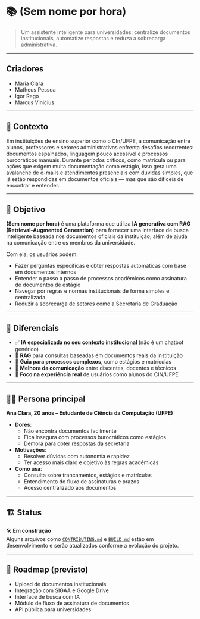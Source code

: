 # 📚 (Sem nome por hora)

> Um assistente inteligente para universidades: centralize documentos institucionais, automatize respostas e reduza a sobrecarga administrativa.
---
## Criadores
- Maria Clara
- Matheus Pessoa
- Igor Rego
- Marcus Vinicius
---

## 🧠 Contexto

Em instituições de ensino superior como o CIn/UFPE, a comunicação entre alunos, professores e setores administrativos enfrenta desafios recorrentes: documentos espalhados, linguagem pouco acessível e processos burocráticos manuais. Durante períodos críticos, como matrícula ou para ações que exigem muita documentação como estágio, isso gera uma avalanche de e-mails e atendimentos presenciais com dúvidas simples, que já estão respondidas em documentos oficiais — mas que são difíceis de encontrar e entender.

---

## 🎯 Objetivo

**(Sem nome por hora)** é uma plataforma que utiliza **IA generativa com RAG (Retrieval-Augmented Generation)** para fornecer uma interface de busca inteligente baseada nos documentos oficiais da instituição, além de ajuda na comunicação entre os membros da universidade.  

Com ela, os usuários podem:

- Fazer perguntas específicas e obter respostas automáticas com base em documentos internos
- Entender o passo a passo de processos acadêmicos como assinatura de documentos de estágio
- Navegar por regras e normas institucionais de forma simples e centralizada
- Reduzir a sobrecarga de setores como a Secretaria de Graduação

---

## 🚀 Diferenciais

- ✅ **IA especializada no seu contexto institucional** (não é um chatbot genérico)
- 📑 **RAG** para consultas baseadas em documentos reais da instituição
- 📝 **Guia para processos complexos**, como estágios e matrículas
- 🧩 **Melhora da comunicação** entre discentes, docentes e técnicos
- 🧠 **Foco na experiência real** de usuários como alunos do CIN/UFPE

---

## 👩‍🎓 Persona principal

**Ana Clara, 20 anos – Estudante de Ciência da Computação (UFPE)**

- **Dores**:
  - Não encontra documentos facilmente
  - Fica insegura com processos burocráticos como estágios
  - Demora para obter respostas da secretaria
- **Motivações**:
  - Resolver dúvidas com autonomia e rapidez
  - Ter acesso mais claro e objetivo às regras acadêmicas
- **Como usa**:
  - Consulta sobre trancamentos, estágios e matrículas
  - Entendimento do fluxo de assinaturas e prazos
  - Acesso centralizado aos documentos

---

## 🏗️ Status

🛠️ **Em construção**  
Alguns arquivos como [`CONTRIBUTING.md`](./CONTRIBUTING.md) e [`BUILD.md`](./BUILD.md) estão em desenvolvimento e serão atualizados conforme a evolução do projeto.

---

## 📌 Roadmap (previsto)
 - Upload de documentos institucionais
 - Integração com SIGAA e Google Drive
 - Interface de busca com IA
 - Módulo de fluxo de assinatura de documentos
 - API pública para universidades
